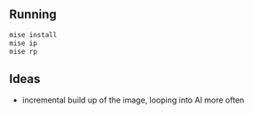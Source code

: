 ## Running

```sh
mise install
mise ip
mise rp
```

## Ideas

- incremental build up of the image, looping into AI more often
